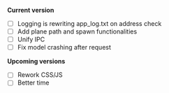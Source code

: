 **Current version**
- [ ] Logging is rewriting app_log.txt on address check
- [ ] Add plane path and spawn functionalities
- [ ] Unify IPC
- [ ] Fix model crashing after request

**Upcoming versions**
- [ ] Rework CSS/JS
- [ ] Better time